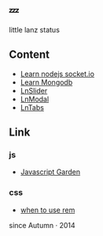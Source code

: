 ## :zzz:

little lanz status

## Content

-  [Learn nodejs socket.io](https://github.com/hanaarena/lazyday/tree/dev/Code/simple_webchat)
-  [Learn Mongodb](https://github.com/hanaarena/lazyday/tree/dev/Code/payment-records)
-  [LnSlider](https://github.com/hanaarena/lazyday/tree/dev/Code/LnSlider)
-  [LnModal](https://github.com/hanaarena/lazyday/tree/dev/Code/LnModal)
-  [LnTabs](https://github.com/hanaarena/lazyday/tree/dev/Code/LnTabs)

## Link

### js

-  [Javascript Garden](http://bonsaiden.github.io/JavaScript-Garden/zh/)

### css

- [when to use rem](http://www.w3cplus.com/css/when-to-use-em-vs-rem.html)

since Autumn · 2014